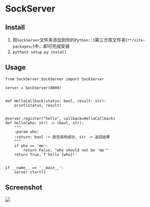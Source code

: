 # SockServer

## Install

1. 将`SockServer`文件夹添加到你的`Python::3`第三方库文件夹(`**/site-packages/`)中，即可完成安装
2. `python3 setup.py install`


## Usage

```python3
from SockServer.SockServer import SockServer

server = SockServer(8000)


def HelloCallback(status: bool, result: str):
    print(status, result)


@server.register("hello", callback=HelloCallback)
def hello(who: str) -> (bool, str):
    """
    :param who:
    :return: bool -> 是否调用成功, str -> 返回结果
    """
    if who == 'me':
        return False, "who should not be 'me'"
    return True, f'hello {who}!'


if __name__ == '__main__':
    server.start()
```
## Screenshot

![](https://api-img.alapi.cn/image/2021/02/05/f613e100ef5d07b07d20e23a41aa88bf.png)
